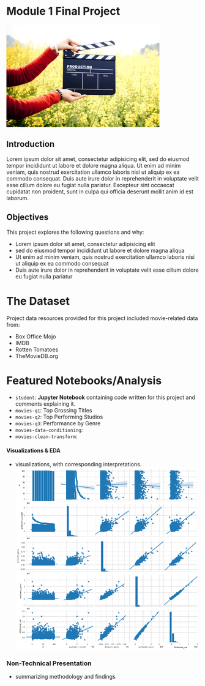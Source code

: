 # Module 1 Final Project
![arms holding director's clapper board](images/movie.jpg)

## Introduction

Lorem ipsum dolor sit amet, consectetur adipisicing elit, sed do eiusmod tempor incididunt ut labore et dolore magna aliqua. Ut enim ad minim veniam, quis nostrud exercitation ullamco laboris nisi ut aliquip ex ea commodo consequat. Duis aute irure dolor in reprehenderit in voluptate velit esse cillum dolore eu fugiat nulla pariatur. Excepteur sint occaecat cupidatat non proident, sunt in culpa qui officia deserunt mollit anim id est laborum.

## Objectives

This project explores the following questions and why:

* Lorem ipsum dolor sit amet, consectetur adipisicing elit
* sed do eiusmod tempor incididunt ut labore et dolore magna aliqua
* Ut enim ad minim veniam, quis nostrud exercitation ullamco laboris nisi ut aliquip ex ea commodo consequat
* Duis aute irure dolor in reprehenderit in voluptate velit esse cillum dolore eu fugiat nulla pariatur

# The Dataset

Project data resources provided for this project included movie-related data from:
* Box Office Mojo
* IMDB
* Rotten Tomatoes
* TheMovieDB.org

# Featured Notebooks/Analysis
* `student`: **Jupyter Notebook** containing code written for this project and comments explaining it.
* `movies-q1`: Top Grossing Titles
* `movies-q2`: Top Performing Studios
* `movies-q3`: Performance by Genre
* `movies-data-conditioning`:
* `movies-clean-transform`:


#### Visualizations & EDA

* visualizations, with corresponding interpretations.
![pairplot matrix of budget, net, and gross data relationships](images/dev_pair.png)

### Non-Technical Presentation

* summarizing  methodology and findings
